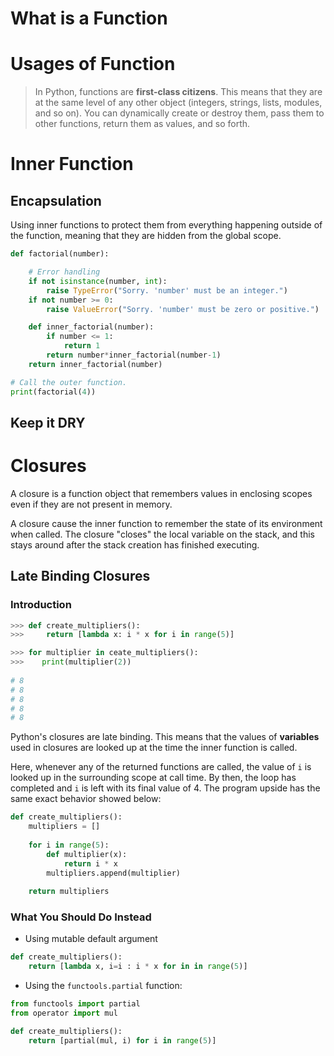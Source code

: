# What is a Function



# Usages of Function

> In Python, functions are **first-class citizens**. This means that they are at the same level of any other object (integers, strings, lists, modules, and so on). You can dynamically create or destroy them, pass them to other functions, return them as values, and so forth.



# Inner Function



## Encapsulation

Using inner functions to protect them from everything happening outside of the function, meaning that they are hidden from the global scope.    

```python
def factorial(number):

    # Error handling
    if not isinstance(number, int):
        raise TypeError("Sorry. 'number' must be an integer.")
    if not number >= 0:
        raise ValueError("Sorry. 'number' must be zero or positive.")

    def inner_factorial(number):
        if number <= 1:
            return 1
        return number*inner_factorial(number-1)
    return inner_factorial(number)

# Call the outer function.
print(factorial(4))
```

## Keep it DRY





# Closures

A closure is a function object that remembers values in enclosing scopes even if they are not present in memory.     

A closure cause the inner function to remember the state of its environment when called. The closure "closes" the local variable on the stack, and this stays around after the stack creation has finished executing.

## Late Binding Closures

### Introduction

```python
>>> def create_multipliers():
>>>     return [lambda x: i * x for i in range(5)]

>>> for multiplier in ceate_multipliers():
>>>    print(multiplier(2))
    
# 8
# 8
# 8
# 8
# 8
```

Python's closures are late binding. This means that the values of **variables** used in closures are looked up at the time the inner function is called.    

Here, whenever any of the returned functions are called, the value of `i` is looked up in the surrounding scope at call time. By then, the loop has completed and `i` is left with its final value of 4. The program upside has the same exact behavior showed below:    

```python
def create_multipliers():
    multipliers = []
    
    for i in range(5):
        def multiplier(x):
            return i * x
        multipliers.append(multiplier)
        
    return multipliers
```

### What You Should Do Instead

+ Using mutable default argument

```python
def create_multipliers():
    return [lambda x, i=i : i * x for in in range(5)]
```

+ Using the `functools.partial` function:

```python
from functools import partial
from operator import mul

def create_multipliers():
    return [partial(mul, i) for i in range(5)]
```

